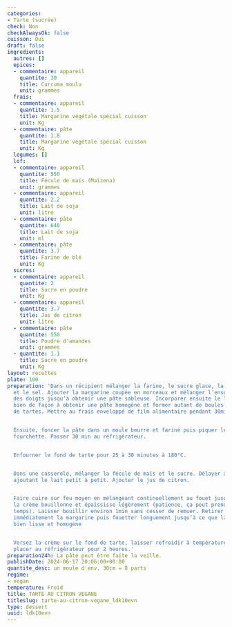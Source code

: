```yaml
---
categories:
- Tarte (sucrée)
check: Non
checkAlwaysOk: false
cuisson: Oui
draft: false
ingredients:
  autres: []
  epices:
  - commentaire: appareil
    quantite: 30
    title: Curcuma moulu
    unit: grammes
  frais:
  - commentaire: appareil
    quantite: 1.5
    title: Margarine végétale spécial cuisson
    unit: Kg
  - commentaire: pâte
    quantite: 1.8
    title: Margarine végétale spécial cuisson
    unit: Kg
  legumes: []
  lof:
  - commentaire: appareil
    quantite: 550
    title: Fécule de maïs (Maïzena)
    unit: grammes
  - commentaire: appareil
    quantite: 2.2
    title: Lait de soja
    unit: litre
  - commentaire: pâte
    quantite: 640
    title: Lait de soja
    unit: ml
  - commentaire: pâte
    quantite: 3.7
    title: Farine de blé
    unit: Kg
  sucres:
  - commentaire: appareil
    quantite: 2
    title: Sucre en poudre
    unit: Kg
  - commentaire: appareil
    quantite: 3.7
    title: Jus de citron
    unit: litre
  - commentaire: pâte
    quantite: 550
    title: Poudre d'amandes
    unit: grammes
  - quantite: 1.1
    title: Sucre en poudre
    unit: Kg
layout: recettes
plate: 100
preparation: 'Dans un récipient mélanger la farine, le sucre glace, la poudre d’amandes
  et le sel. Ajouter la margarine coupée en morceaux et mélanger l’ensemble du bout
  des doigts jusqu’à obtenir une pâte sableuse. Incorporer ensuite le lait et mélanger
  bien de façon à obtenir une pâte homogène et former autant de boules qu''il ne faut
  de tartes. Mettre au frais enveloppé de film alimentaire pendant 30min.


  Ensuite, foncer la pâte dans un moule beurré et fariné puis piquer le fond à la
  fourchette. Passer 30 min au réfrigérateur.


  Enfourner le fond de tarte pour 25 à 30 minutes à 180°C.


  Dans une casserole, mélanger la fécule de maïs et le sucre. Délayer au fouet en
  ajoutant le lait petit à petit. Ajouter le jus de citron.


  Faire cuire sur feu moyen en mélangeant continuellement au fouet jusqu’à ce que
  la crème bouillonne et épaississe légèrement (patience, ça peut prendre un peu de
  temps). Laisser bouillir environ 1min sans cesser de remuer. Retirer du feu, ajouter
  immédiatement la margarine puis fouetter longuement jusqu’à ce que la crème soit
  bien lisse et homogène


  Versez la crème sur le fond de tarte, laisser refroidir à température ambiante puis
  placer au réfrigérateur pour 2 heures.'
preparation24h: La pâte peut être faite la veille.
publishDate: 2024-06-17 20:06:00+00:00
quantite_desc: un moule d'env. 30cm = 8 parts
regime:
- vegan
temperature: Froid
title: TARTE AU CITRON VEGANE
titleslug: tarte-au-citron-vegane_ldk10evn
type: dessert
uuid: ldk10evn
---
```

